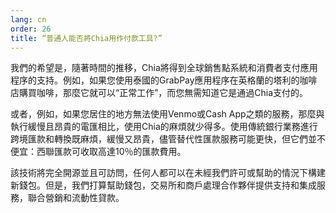 ```yaml
---
lang: cn
order: 26
title: “普通人能否將Chia用作付款工具?”
---
```


我們的希望是，隨著時間的推移，Chia將得到全球銷售點系統和消費者支付應用程序的支持。例如，如果您使用泰國的GrabPay應用程序在英格蘭的塔利的咖啡店購買咖啡，那麼它就可以“正常工作”，而您無需知道它是通過Chia支付的。

或者，例如，如果您居住的地方無法使用Venmo或Cash App之類的服務，那麼與執行緩慢且昂貴的電匯相比，使用Chia的麻煩就少得多。使用傳統銀行業務進行跨境匯款和轉換既麻煩，緩慢又昂貴，儘管替代性匯款服務可能更快，但它們並不便宜：西聯匯款可收取高達10％的匯款費用。

該技術將完全開源並且可訪問，任何人都可以在未經我們許可或幫助的情況下構建新錢包。但是，我們打算幫助錢包，交易所和商戶處理合作夥伴提供支持和集成服務，聯合營銷和流動性貸款。
